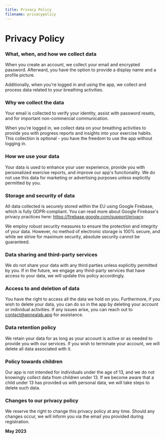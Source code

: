 ```yaml
---
title: Privacy Policy
filename: privacypolicy
--- 
```


# Privacy Policy 

### What, when, and how we collect data

When you create an account, we collect your email and encrypted password. Afterward, you have the option to provide a display name and a profile picture.

Additionally, when you're logged in and using the app, we collect and process data related to your breathing activities.

### Why we collect the data

Your email is collected to verify your identity, assist with password resets, and for important non-commercial communication.

When you're logged in, we collect data on your breathing activities to provide you with progress reports and insights into your exercise habits. This collection is optional - you have the freedom to use the app without logging in.

### How we use your data

Your data is used to enhance your user experience, provide you with personalized exercise reports, and improve our app's functionality. We do not use this data for marketing or advertising purposes unless explicitly permitted by you.

### Storage and security of data

All data collected is securely stored within the EU using Google Firebase, which is fully GDPR-compliant. You can read more about Google Firebase's privacy practices here: https://firebase.google.com/support/privacy.

We employ robust security measures to ensure the protection and integrity of your data. However, no method of electronic storage is 100% secure, and while we strive for maximum security, absolute security cannot be guaranteed.

### Data sharing and third-party services

We do not share your data with any third parties unless explicitly permitted by you. If in the future, we engage any third-party services that have access to your data, we will update this policy accordingly.

### Access to and deletion of data

You have the right to access all the data we hold on you. Furthermore, if you wish to delete your data, you can do so in the app by deleting your account or individual activities. If any issues arise, you can reach out to contact@apnealab.app for assistance.

### Data retention policy

We retain your data for as long as your account is active or as needed to provide you with our services. If you wish to terminate your account, we will delete all data associated with it.

### Policy towards children

Our app is not intended for individuals under the age of 13, and we do not knowingly collect data from children under 13. If we become aware that a child under 13 has provided us with personal data, we will take steps to delete such data.

### Changes to our privacy policy

We reserve the right to change this privacy policy at any time. Should any changes occur, we will inform you via the email you provided during registration.


**May 2023**
